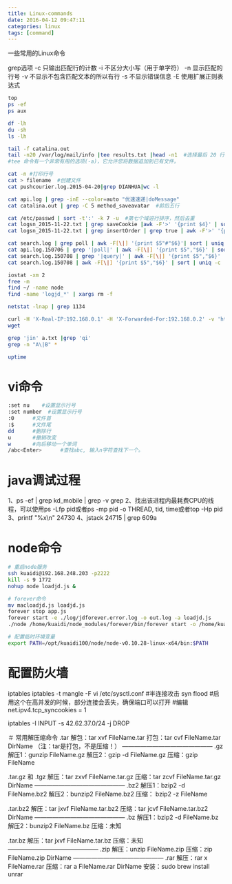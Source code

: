 ```yaml
---
title: Linux-commands
date: 2016-04-12 09:47:11
categories: linux
tags: [command]
---
```

一些常用的Linux命令
<!--more-->
grep选项
	-c 只输出匹配行的计数
    -i 不区分大小写（用于单字符）
    -n 显示匹配的行号
    -v 不显示不包含匹配文本的所以有行
    -s 不显示错误信息
    -E 使用扩展正则表达式
``` bash
top    
ps -ef    
ps aux

df -lh
du -sh 
ls -lh

tail -f catalina.out 
tail -n20 /var/log/mail/info |tee results.txt |head -n1  #选择最后 20 行，将其保存到 results.txt，但是只在屏幕上显示这 20 行中的第一行
#tee 命令有一个非常有用的选项(-a)，它允许您将数据追加到已有文件。

cat -n #打印行号
cat > filename  #创建文件
cat pushcourier.log.2015-04-20|grep DIANHUA|wc -l

cat api.log | grep -inE --color=auto "优速速递|doMessage"
cat catalina.out | grep -C 5 method_saveavatar  #前后五行

cat /etc/passwd | sort -t':' -k 7 -u  #第七个域进行排序，然后去重
cat logsn_2015-11-22.txt | grep saveCookie |awk -F'>' '{print $4}' | sort -u | wc -l
cat logsn_2015-11-22.txt | grep insertOrder | grep true | awk -F'>' '{print $3}' | sort | uniq -c |wc 

cat search.log | grep poll | awk -F[\|] '{print $5"#"$6}'| sort | uniq -c | sort -n
cat api.log.150706 | grep '|poll|' | awk -F[\|] '{print $5","$6}' | sort | uniq -c | wc -l 
cat search.log.150708 | grep '|query|' | awk -F[\|] '{print $5","$6}' | sort | uniq -c | wc -l
cat search.log.150708 | awk -F[\|] '{print $5","$6}' | sort | uniq -c | wc -l

iostat -xm 2
free -m
find ~/ -name node  
find -name 'logjd_*' | xargs rm -f

netstat -lnap | grep 1134

curl -H 'X-Real-IP:192.168.0.1' -H 'X-Forwarded-For:192.168.0.2' -v 'http://192.168.248.201:9101/query?type=yuantong&postid=888888888'
wget

grep 'jin' a.txt |grep 'qi'
grep -n "A\|B" *

uptime
```

# vi命令

``` bash
:set nu    #设置显示行号  
:set number  #设置显示行号  
:0		#文件首
:$		#文件尾        
dd     	#删除行        
u  		#撤销改变
w   	#向后移动一个单词
/abc<Enter>      #查找abc, 输入n字符查找下一个。
```

# java调试过程

1、ps -ef | grep kd_mobile | grep -v grep
2、找出该进程内最耗费CPU的线程，可以使用ps -Lfp pid或者ps -mp pid -o THREAD, tid, time或者top -Hp pid
3、printf "%x\n" 24730
4、jstack 24715 | grep 609a

# node命令

``` bash
# 重启node服务
ssh kuaidi@192.168.248.203 -p2222
kill -s 9 1772
nohup node loadjd.js &

# forever命令
mv macloadjd.js loadjd.js
forever stop app.js 
forever start -e ./log/jdforever.error.log -o out.log -a loadjd.js
./node /home/kuaidi/node_modules/forever/bin/forever start -o /home/kuaidi/out.log -e /home/kuaidi/err.log -a /home/kuaidi/proxyclientadsl.js

# 配置临时环境变量
export PATH=/opt/kuaidi100/node/node-v0.10.28-linux-x64/bin:$PATH
```

# 配置防火墙
iptables
iptables -t mangle -F
vi /etc/sysctl.conf
#半连接攻击 syn flood
#启用这个在高并发的时候，部分连接会丢失，确保端口可以打开
#编辑 net.ipv4.tcp_syncookies = 1

iptables -I INPUT -s 42.62.37.0/24 -j DROP

＃ 常用解压缩命令
.tar
解包：tar xvf FileName.tar
打包：tar cvf FileName.tar DirName
（注：tar是打包，不是压缩！）
———————————————
.gz
解压1：gunzip FileName.gz
解压2：gzip -d FileName.gz
压缩：gzip FileName

.tar.gz 和 .tgz
解压：tar zxvf FileName.tar.gz
压缩：tar zcvf FileName.tar.gz DirName
———————————————
.bz2
解压1：bzip2 -d FileName.bz2
解压2：bunzip2 FileName.bz2
压缩： bzip2 -z FileName

.tar.bz2
解压：tar jxvf FileName.tar.bz2
压缩：tar jcvf FileName.tar.bz2 DirName
———————————————
.bz
解压1：bzip2 -d FileName.bz
解压2：bunzip2 FileName.bz
压缩：未知

.tar.bz
解压：tar jxvf FileName.tar.bz
压缩：未知
———————————————
.zip
解压：unzip FileName.zip
压缩：zip FileName.zip DirName
———————————————
.rar
解压：rar x FileName.rar
压缩：rar a FileName.rar DirName
安装：sudo brew install unrar
